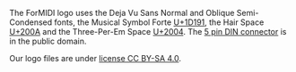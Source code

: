 The ForMIDI logo uses the Deja Vu Sans Normal and Oblique Semi-Condensed fonts, the Musical Symbol Forte [U+1D191](https://www.compart.com/en/unicode/U+1D191), the Hair Space [U+200A](https://www.compart.com/en/unicode/U+200A) and the Three-Per-Em Space [U+2004](https://www.compart.com/en/unicode/U+2004). The [5 pin DIN connector](https://commons.wikimedia.org/wiki/File:DIN-5_Diagram.svg) is in the public domain.

Our logo files are under [license CC BY-SA 4.0](https://creativecommons.org/licenses/by-sa/4.0/).

